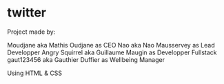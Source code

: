 # twitter

Project made by:

Moudjane aka Mathis Oudjane as CEO
Nao aka Nao Mausservey as Lead Developper
Angry Squirrel aka Guillaume Maugin as Developper Fullstack
gaut123456 aka Gauthier Duffier as Wellbeing Manager

Using HTML & CSS
